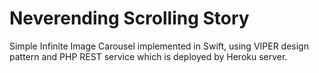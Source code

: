 # Neverending Scrolling Story
Simple Infinite Image Carousel implemented in Swift, using VIPER design pattern and PHP REST service which is deployed by Heroku server.
